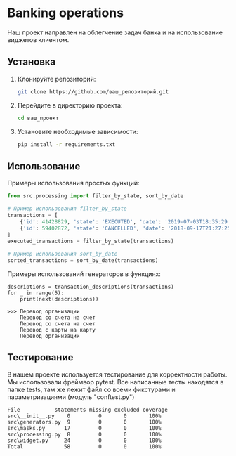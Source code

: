 # Banking operations

Наш проект направлен на облегчение задач банка и на использование виджетов клиентом.

## Установка

1. Клонируйте репозиторий:
   ```bash
   git clone https://github.com/ваш_репозиторий.git
   ```
2. Перейдите в директорию проекта:
   ```bash
   cd ваш_проект
   ```
3. Установите необходимые зависимости:
   ```bash
   pip install -r requirements.txt
   ```

## Использование

Примеры использования простых функций:

```python
from src.processing import filter_by_state, sort_by_date

# Пример использования filter_by_state
transactions = [
    {'id': 41428829, 'state': 'EXECUTED', 'date': '2019-07-03T18:35:29.512364'},
    {'id': 59402872, 'state': 'CANCELLED', 'date': '2018-09-17T21:27:25.241241'}
]
executed_transactions = filter_by_state(transactions)

# Пример использования sort_by_date
sorted_transactions = sort_by_date(transactions)
```

Примеры использований генераторов в функциях:
```
descriptions = transaction_descriptions(transactions)
for _ in range(5):
    print(next(descriptions))

>>> Перевод организации
    Перевод со счета на счет
    Перевод со счета на счет
    Перевод с карты на карту
    Перевод организации
```
## Тестирование

В нашем проекте используется тестирование для корректности работы. Мы использовали фреймвор pytest.
Все написанные тесты находятся в папке tests, там же лежит файл со всеми фикстурами и параметризациями (модуль "conftest.py")

```
File	       statements missing excluded coverage
src\__init__.py	   0	     0	     0	     100%
src\generators.py  9	     0	     0	     100%
src\masks.py	  17	     0	     0	     100%
src\processing.py  8	     0	     0	     100%
src\widget.py	  24	     0	     0	     100%
Total	          58	     0	     0	     100%
```